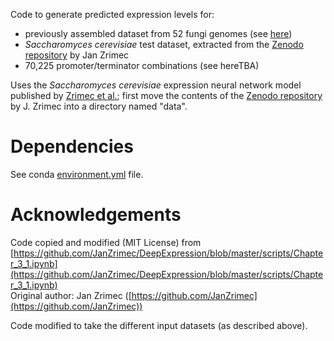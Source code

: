 Code to generate predicted expression levels for: 
+ previously assembled dataset from 52 fungi genomes (see [here](../preprocessing/assemble_npz.py))
+ _Saccharomyces cerevisiae_ test dataset, extracted from the [Zenodo repository](https://doi.org/10.5281/zenodo.3905252) by Jan Zrimec
+ 70,225 promoter/terminator combinations (see hereTBA)

Uses the _Saccharomyces cerevisiae_ expression neural network model published by [Zrimec et al.](https://doi.org/10.1038/s41467-020-19921-4);
first move the contents of the [Zenodo repository](https://doi.org/10.5281/zenodo.3905252) by J. Zrimec into a directory named "data".

# Dependencies
See conda [environment.yml](/predictions/environment.yml) file.

# Acknowledgements
Code copied and modified (MIT License) from [https://github.com/JanZrimec/DeepExpression/blob/master/scripts/Chapter_3_1.ipynb](https://github.com/JanZrimec/DeepExpression/blob/master/scripts/Chapter_3_1.ipynb)<br>
Original author: Jan Zrimec ([https://github.com/JanZrimec](https://github.com/JanZrimec))

Code modified to take the different input datasets (as described above).

